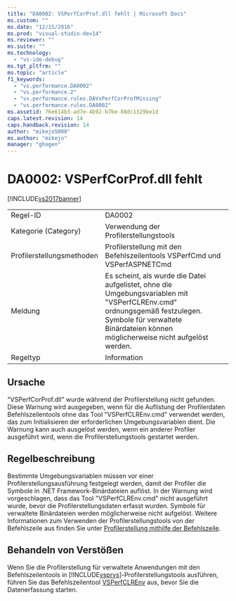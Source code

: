 ```yaml
---
title: "DA0002: VSPerfCorProf.dll fehlt | Microsoft Docs"
ms.custom: ""
ms.date: "12/15/2016"
ms.prod: "visual-studio-dev14"
ms.reviewer: ""
ms.suite: ""
ms.technology: 
  - "vs-ide-debug"
ms.tgt_pltfrm: ""
ms.topic: "article"
f1_keywords: 
  - "vs.performance.DA0002"
  - "vs.performance.2"
  - "vs.performance.rules.DAVsPerfCorProfMissing"
  - "vs.performance.rules.DA0002"
ms.assetid: 76e614b3-ad7e-4b92-b7be-88dc1329be1d
caps.latest.revision: 14
caps.handback.revision: 14
author: "mikejo5000"
ms.author: "mikejo"
manager: "ghogen"
---
```

# DA0002: VSPerfCorProf.dll fehlt
[!INCLUDE[vs2017banner](../code-quality/includes/vs2017banner.md)]

|||  
|-|-|  
|Regel\-ID|DA0002|  
|Kategorie \(Category\)|Verwendung der Profilerstellungstools|  
|Profilerstellungsmethoden|Profilerstellung mit den Befehlszeilentools VSPerfCmd und VSPerfASPNETCmd|  
|Meldung|Es scheint, als wurde die Datei aufgelistet, ohne die Umgebungsvariablen mit "VSPerfCLREnv.cmd" ordnungsgemäß festzulegen.  Symbole für verwaltete Binärdateien können möglicherweise nicht aufgelöst werden.|  
|Regeltyp|Information|  
  
## Ursache  
 "VSPerfCorProf.dll" wurde während der Profilerstellung nicht gefunden.  Diese Warnung wird ausgegeben, wenn für die Auflistung der Profilerdaten Befehlszeilentools ohne das Tool "VSPerfCLREnv.cmd" verwendet werden, das zum Initialisieren der erforderlichen Umgebungsvariablen dient.  Die Warnung kann auch ausgelöst werden, wenn ein anderer Profiler ausgeführt wird, wenn die Profilerstellungstools gestartet werden.  
  
## Regelbeschreibung  
 Bestimmte Umgebungsvariablen müssen vor einer Profilerstellungsausführung festgelegt werden, damit der Profiler die Symbole in .NET Framework\-Binärdateien auflöst.  In der Warnung wird vorgeschlagen, dass das Tool "VSPerfCLREnv.cmd" nicht ausgeführt wurde, bevor die Profilerstellungsdaten erfasst wurden.  Symbole für verwaltete Binärdateien werden möglicherweise nicht aufgelöst.  Weitere Informationen zum Verwenden der Profilerstellungstools von der Befehlszeile aus finden Sie unter [Profilerstellung mithilfe der Befehlszeile](../profiling/using-the-profiling-tools-from-the-command-line.md).  
  
## Behandeln von Verstößen  
 Wenn Sie die Profilerstellung für verwaltete Anwendungen mit den Befehlszeilentools in [!INCLUDE[vsprvs](../code-quality/includes/vsprvs_md.md)]\-Profilerstellungstools ausführen, führen Sie das Befehlszeilentool [VSPerfCLREnv](../profiling/vsperfclrenv.md) aus, bevor Sie die Datenerfassung starten.